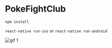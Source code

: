 # PokeFightClub
``npm install``

``react-native run-ios`` or ``react-native run-android`` 



![gif 1](https://user-images.githubusercontent.com/3721734/35751277-f24d4a02-0868-11e8-8592-18a9a6446688.gif)
